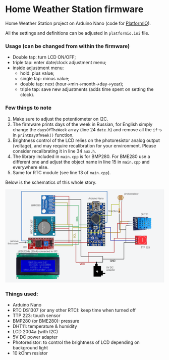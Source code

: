 # Home Weather Station firmware

Home Weather Station project on Arduino Nano (code for [PlatformIO][1]).

All the settings and definitions can be adjusted in `platformio.ini` file.

### Usage (can be changed from within the firmware)
* Double tap: turn LCD ON/OFF;
* triple tap: enter date/clock adjustment menu;
* inside adjustment menu:
  * hold: plus value;
  * single tap: minus value;
  * double tap: next (hour->min->month->day->year);
  * triple tap: save new adjustments (adds time spent on setting the clock).

### Few things to note
1. Make sure to adjust the potentiometer on I2C.
2. The firmware prints days of the week in Russian, for English simply change the `daysOfTheWeek` array (line 24 `date.h`) and remove all the `if`-s in `printDayOfWeek()` function.
3. Brightness control of the LCD relies on the photoresistor analog output (voltage), and may require recalibration for your environment. Please consider recalibrating it in line 34 `aux.h`.
4. The library included in `main.cpp` is for BMP280. For BME280 use a different one and adjust the object name in line 15 in `main.cpp` and everywhere else.
5. Same for RTC module (see line 13 of `main.cpp`).

Below is the schematics of this whole story.

![scheme](https://github.com/haykh/-Arduino-Home-Weather-Station/blob/master/scheme.png)

### Things used:
- Arduino Nano
- RTC DS1307 (or any other RTC): keep time when turned off
- TTP 223: touch sensor
- BMP280 (or BME280): pressure
- DHT11: temperature & humidity
- LCD 2004a (with I2C)
- 5V DC power adapter
- Photoresistor: to control the brightness of LCD depending on background light
- 10 kOhm resistor

[1]: https://docs.platformio.org/en/latest/ide/atom.html
